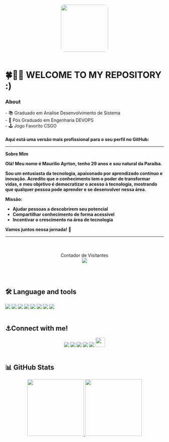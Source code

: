 <html>
<body>
  <div align="center">
  <img style="border-radius: 10px;" height="150" src="https://media.licdn.com/dms/image/D4D16AQGmoGh7aB7v0A/profile-displaybackgroundimage-shrink_350_1400/0/1679184094374?e=1698883200&v=beta&t=3eZn865l7Gqtf9wxjfspvXBboJIDm-HykCEVX5f-BXw"  />
</div>
  <br>
<h1> 
  🍀🥇🍎 WELCOME TO MY REPOSITORY :) 
</h1>

### About
<p>
  - 📚 Graduado em Analise Desenvolvimento de Sistema <br> 
  - 🌌 Pós Graduado em Engenharia DEVOPS <br>
  - 🕹️ Jogo Favorito CSGO <br>
</p>
<h4>

 Aqui está uma versão mais profissional para o seu perfil no GitHub:

---

**Sobre Mim**  

Olá! Meu nome é **Maurilio Ayrton**, tenho 29 anos e sou natural da **Paraíba**.  

Sou um entusiasta da **tecnologia**, apaixonado por aprendizado contínuo e inovação. Acredito que o conhecimento tem o poder de transformar vidas, e meu objetivo é **democratizar o acesso à tecnologia**, mostrando que qualquer pessoa pode aprender e se desenvolver nessa área.  

**Missão:**  
- Ajudar pessoas a descobrirem seu potencial  
- Compartilhar conhecimento de forma acessível  
- Incentivar o crescimento na área de tecnologia  

Vamos juntos nessa jornada! 🚀  

---

</h4>

<br>
<p align="center"> 
  Contador de Visitantes<br>
  <img src="https://profile-counter.glitch.me/maurilioayrton/count.svg" />
</p>

<br><br>
<h2>

## 🛠 Language and tools

</h2>
<div>
<img src="[https://img.shields.io/badge/](https://img.shields.io/badge/)HTML5-E34F26?style=for-the-badge&logo=html5&logoColor=white">
<img src="https://img.shields.io/badge/CSS3-1572B6?style=for-the-badge&logo=css3&logoColor=white">
<img src="https://img.shields.io/badge/MySQL-00000F?style=for-the-badge&logo=mysql&logoColor=white">
<img src="https://img.shields.io/badge/Google_Cloud-4285F4?style=for-the-badge&logo=google-cloud&logoColor=white">
<img src="https://img.shields.io/badge/Azure_DevOps-0078D7?style=for-the-badge&logo=azure-devops&logoColor=white">
<img src="https://img.shields.io/badge/Linux-FCC624?style=for-the-badge&logo=linux&logoColor=black">
<img src="https://img.shields.io/badge/Jira-0052CC?style=for-the-badge&logo=Jira&logoColor=white">
<img src="https://img.shields.io/badge/GIT-E44C30?style=for-the-badge&logo=git&logoColor=white">

</div>
<br>
<h2>

## ⚓Connect with me!
</h2>

<div align="center">
<a href="https://www.linkedin.com/in/maurilio-alves-861282163/" target="_blank"><img src="https://img.shields.io/badge/LinkedIn-0077B5?style=for-the-badge&logo=linkedin&logoColor=white"><a/>
<a href="https://www.instagram.com/maurilioayrton/" target="_blank"><img src="https://img.shields.io/badge/Instagram-E4405F?style=for-the-badge&logo=instagram&logoColor=white"><a/>
<a href="https://discord.com/channels/@maurilioayrton" target="_blank"><img src="https://img.shields.io/badge/Discord-7289DA?style=for-the-badge&logo=discord&logoColor=white"><a/>
<a href="mailto:maurilioayrton@hotmail.com" target="_blank"><img src="https://img.shields.io/badge/Microsoft_Outlook-0078D4?style=for-the-badge&logo=microsoft-outlook&logoColor=white"><a/>
<a href="https://gitlab.com/maurilioayrton" target="_blank"><img src="https://img.shields.io/badge/GitLab-330F63?style=for-the-badge&logo=gitlab&logoColor=white"><a/>
<a href="https://www.dio.me/users/maurilioayrton" target="_blank"><img height="30em" src="https://hermes.digitalinnovation.one/assets/diome/logo-full.svg"><a/>
</div>
<br>
<h2>
  
## 📊 GitHub Stats

</h2>
<div align="center">
<a href="https://github.com/maurilioayrton">
<img height="180em" src="https://github-readme-stats.vercel.app/api/top-langs/?username=maurilioayrton&layout=compact&langs_count=7&theme=nord"/>
<img height="180em" src="https://github-readme-stats.vercel.app/api?username=maurilioayrton&show_icons=true&theme=nord&include_all_commits=true&count_private=true"/>
</div>
  </body>
</html>


